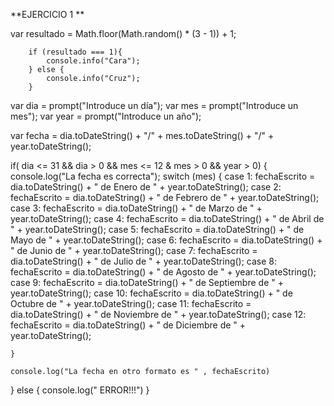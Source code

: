 **EJERCICIO 1 **


var resultado = Math.floor(Math.random() * (3 - 1)) + 1;  

        if (resultado === 1){  
            console.info("Cara");  
        } else {  
            console.info("Cruz");  
        }  














var dia = prompt("Introduce un día");
var mes = prompt("Introduce un mes");
var year = prompt("Introduce un año");

var fecha = dia.toDateString() + "/" + mes.toDateString() + "/" + year.toDateString();

if( dia <= 31 && dia > 0 && mes <= 12 & mes > 0 && year > 0) {
	console.log("La fecha es correcta");
	switch (mes) {
		case 1:
			fechaEscrito = dia.toDateString() + " de Enero de " + year.toDateString();
		case 2:
			fechaEscrito = dia.toDateString() + " de Febrero de " + year.toDateString();
		case 3:
			fechaEscrito = dia.toDateString() + " de Marzo de " + year.toDateString();
		case 4:
			fechaEscrito = dia.toDateString() + " de Abril de " + year.toDateString();
		case 5:
			fechaEscrito = dia.toDateString() + " de Mayo de " + year.toDateString();
		case 6:
			fechaEscrito = dia.toDateString() + " de Junio de " + year.toDateString();
		case 7:
			fechaEscrito = dia.toDateString() + " de Julio de " + year.toDateString();
		case 8:
			fechaEscrito = dia.toDateString() + " de Agosto de " + year.toDateString();
		case 9:
			fechaEscrito = dia.toDateString() + " de Septiembre de " + year.toDateString();
		case 10:
			fechaEscrito = dia.toDateString() + " de Octubre de " + year.toDateString();
		case 11:
			fechaEscrito = dia.toDateString() + " de Noviembre de " + year.toDateString();
		case 12:
			fechaEscrito = dia.toDateString() + " de Diciembre de " + year.toDateString();
	
	}

	console.log("La fecha en otro formato es " , fechaEscrito)

} else {
	console.log(" ERROR!!!")
}


